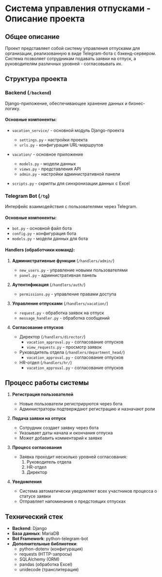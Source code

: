 # Система управления отпусками - Описание проекта

## Общее описание
Проект представляет собой систему управления отпусками для организации, реализованную в виде Telegram-бота с бэкенд-сервером. Система позволяет сотрудникам подавать заявки на отпуск, а руководителям различных уровней - согласовывать их.

## Структура проекта

### Backend (`/backend`)
Django-приложение, обеспечивающее хранение данных и бизнес-логику.

#### Основные компоненты:
- `vacation_service/` - основной модуль Django-проекта
  - `settings.py` - настройки проекта
  - `urls.py` - конфигурация URL-маршрутов
  
- `vacation/` - основное приложение
  - `models.py` - модели данных
  - `views.py` - представления API
  - `admin.py` - настройки административной панели

- `scripts.py` - скрипты для синхронизации данных с Excel

### Telegram Bot (`/tg`)
Интерфейс взаимодействия с пользователями через Telegram.

#### Основные компоненты:
- `bot.py` - основной файл бота
- `config.py` - конфигурация бота
- `models.py` - модели данных для бота

#### Handlers (обработчики команд):
1. **Административные функции** (`/handlers/admin/`)
   - `new_users.py` - управление новыми пользователями
   - `panel.py` - административная панель

2. **Аутентификация** (`/handlers/auth/`)
   - `permissions.py` - управление правами доступа

3. **Управление отпусками** (`/handlers/vacation/`)
   - `request.py` - обработка заявок на отпуск
   - `message_handler.py` - обработка сообщений

4. **Согласование отпусков**
   - Директор (`/handlers/director/`)
     - `vacation_approval.py` - согласование отпусков
     - `view_requests.py` - просмотр заявок
   - Руководитель отдела (`/handlers/department_head/`)
     - `vacation_approval.py` - согласование отпусков
   - HR-отдел (`/handlers/hr/`)
     - `vacation_approval.py` - согласование отпусков

## Процесс работы системы

1. **Регистрация пользователей**
   - Новые пользователи регистрируются через бота
   - Администраторы подтверждают регистрацию и назначают роли

2. **Подача заявки на отпуск**
   - Сотрудник создает заявку через бота
   - Указывает даты начала и окончания отпуска
   - Может добавить комментарий к заявке

3. **Процесс согласования**
   - Заявка проходит несколько уровней согласования:
     1. Руководитель отдела
     2. HR-отдел
     3. Директор

4. **Уведомления**
   - Система автоматически уведомляет всех участников процесса о статусе заявки
   - Отправляет напоминания о предстоящих отпусках

## Технический стек

- **Backend**: Django
- **База данных**: MariaDB
- **Bot Framework**: python-telegram-bot
- **Дополнительные библиотеки**: 
  - python-dotenv (конфигурация)
  - requests (HTTP-запросы)
  - SQLAlchemy (ORM)
  - pandas (обработка Excel)
  - unidecode (транслитерация)
